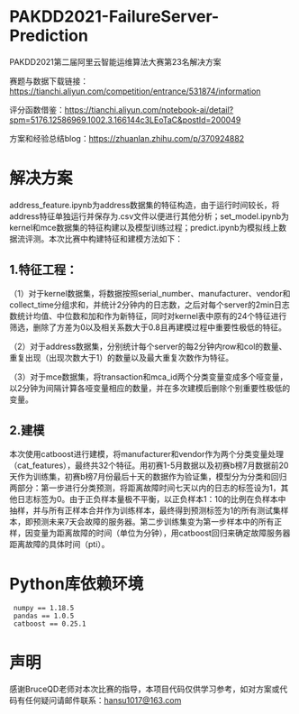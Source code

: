# PAKDD2021-FailureServer-Prediction
PAKDD2021第二届阿里云智能运维算法大赛第23名解决方案

赛题与数据下载链接：https://tianchi.aliyun.com/competition/entrance/531874/information

评分函数借鉴：https://tianchi.aliyun.com/notebook-ai/detail?spm=5176.12586969.1002.3.166144c3LEoTaC&postId=200049

方案和经验总结blog：https://zhuanlan.zhihu.com/p/370924882

# 解决方案

address_feature.ipynb为address数据集的特征构造，由于运行时间较长，将address特征单独运行并保存为.csv文件以便进行其他分析；set_model.ipynb为kernel和mce数据集的特征构建以及模型训练过程；predict.ipynb为模拟线上数据流评测。本次比赛中构建特征和建模方法如下：

## 1.特征工程：

（1）对于kernel数据集，将数据按照serial_number、manufacturer、vendor和collect_time分组求和，并统计2分钟内的日志数，之后对每个server的2min日志数统计均值、中位数和加和作为新特征，同时对kernel表中原有的24个特征进行筛选，删除了方差为0以及相关系数大于0.8且再建模过程中重要性极低的特征。

（2）对于address数据集，分别统计每个server的每2分钟内row和col的数量、重复出现（出现次数大于1）的数量以及最大重复次数作为特征。

（3）对于mce数据集，将transaction和mca_id两个分类变量变成多个哑变量，以2分钟为间隔计算各哑变量相应的数量，并在多次建模后删除个别重要性极低的变量。

## 2.建模

本次使用catboost进行建模，将manufacturer和vendor作为两个分类变量处理（cat_features），最终共32个特征。用初赛1-5月数据以及初赛b榜7月数据前20天作为训练集，初赛b榜7月份最后十天的数据作为验证集，模型分为分类和回归两部分：第一步进行分类预测，将距离故障时间七天以内的日志的标签设为1，其他日志标签为0。由于正负样本量极不平衡，以正负样本1：10的比例在负样本中抽样，并与所有正样本合并作为训练样本，最终得到预测标签为1的所有测试集样本，即预测未来7天会故障的服务器。第二步训练集变为第一步样本中的所有正样，因变量为距离故障的时间（单位为分钟），用catboost回归来确定故障服务器距离故障的具体时间（pti）。
 
 # Python库依赖环境
     numpy == 1.18.5
     pandas == 1.0.5
     catboost == 0.25.1

# 声明
感谢BruceQD老师对本次比赛的指导，本项目代码仅供学习参考，如对方案或代码有任何疑问请邮件联系：hansu1017@163.com
